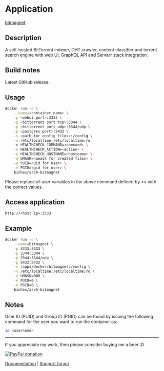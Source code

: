 # Application

[bitmagnet](https://github.com/bitmagnet-io/bitmagnet)

## Description

A self-hosted BitTorrent indexer, DHT crawler, content classifier and torrent
search engine with web UI, GraphQL API and Servarr stack integration.

## Build notes

Latest GitHub release.

## Usage

```bash
docker run -d \
    --name=<container name> \
    -p <webui port>:3333 \
    -p <bittorrent port tcp>:3344 \
    -p <bittorrent port udp>:3344/udp \
    -p <postgres port>:5432 \
    -v <path for config files>:/config \
    -v /etc/localtime:/etc/localtime:ro
    -e HEALTHCHECK_COMMAND=<command> \
    -e HEALTHCHECK_ACTION=<action> \
    -e HEALTHCHECK_HOSTNAME=<hostname> \
    -e UMASK=<umask for created files> \
    -e PUID=<uid for user> \
    -e PGID=<gid for user> \
    binhex/arch-bitmagnet
```

Please replace all user variables in the above command defined by <> with the
correct values.

## Access application

`http://<host ip>:3333`

## Example

```bash
docker run -d \
    --name=bitmagnet \
    -p 3333:3333 \
    -p 3344:3344 \
    -p 3344:3344/udp \
    -p 5432:5432 \
    -v /apps/docker/bitmagnet:/config \
    -v /etc/localtime:/etc/localtime:ro \
    -e UMASK=000 \
    -e PUID=0 \
    -e PGID=0 \
    binhex/arch-bitmagnet
```

## Notes

User ID (PUID) and Group ID (PGID) can be found by issuing the following
command for the user you want to run the container as:-

```bash
id <username>
```

___
If you appreciate my work, then please consider buying me a beer  :D

[![PayPal donation](https://www.paypal.com/en_US/i/btn/btn_donate_SM.gif)](https://www.paypal.com/cgi-bin/webscr?cmd=_s-xclick&hosted_button_id=MM5E27UX6AUU4)

[Documentation](https://github.com/binhex/documentation) | [Support forum](https://forums.unraid.net/topic/174999-support-binhex-bitmagnet)

